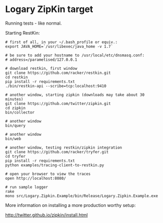 # Logary ZipKin target

Running tests - like normal.

Starting RestKin:

```
# first of all, in your ~/.bash_profile or equiv.:
export JAVA_HOME=`/usr/libexec/java_home -v 1.7`

# be sure to add your hostname to /usr/local/etc/dnsmasq.conf:
# address=/parametised/127.0.0.1

# download restkin, first window
git clone https://github.com/racker/restkin.git
cd restkin
pip install -r requirements.txt
./bin/restkin-api --scribe=tcp:localhost:9410

# another window, starting zipkin (downloads may take about 30 minutes)
git clone https://github.com/twitter/zipkin.git
cd zipkin
bin/collector

# another window
bin/query

# another window
bin/web

# another window, testing restkin/zipkin integration
git clone https://github.com/racker/tryfer.git
cd tryfer
pip install -r requirements.txt
python examples/tracing-client-to-restkin.py 

# open your browser to view the traces
open http://localhost:8080/

# run sample logger
rake
mono src/Logary.Zipkin.Example/bin/Release/Logary.Zipkin.Example.exe
```

More information on installing a more production worthy setup:

http://twitter.github.io/zipkin/install.html
